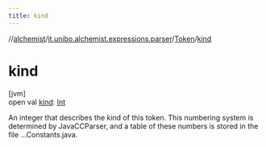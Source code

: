 ```yaml
---
title: kind
---
```

//[alchemist](../../../index.html)/[it.unibo.alchemist.expressions.parser](../index.html)/[Token](index.html)/[kind](kind.html)



# kind



[jvm]\
open val [kind](kind.html): [Int](https://kotlinlang.org/api/latest/jvm/stdlib/kotlin/-int/index.html)



An integer that describes the kind of this token. This numbering system is determined by JavaCCParser, and a table of these numbers is stored in the file ...Constants.java.




